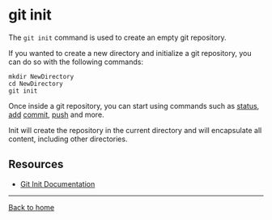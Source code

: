 # git init

The `git init` command is used to create an empty git repository.

If you wanted to create a new directory and initialize a git repository, you can do so with the following commands:
```
mkdir NewDirectory
cd NewDirectory
git init
```

Once inside a git repository, you can start using commands such as
[status](./Status.md),
[add](./Add.md)
[commit](./Commit.md),
[push](./Push.md)
and more.

Init will create the repository in the current directory and will encapsulate all content, including other directories.

## Resources

 - [Git Init Documentation](https://git-scm.com/docs/git-init)

  ---

   [Back to home](../README.md)